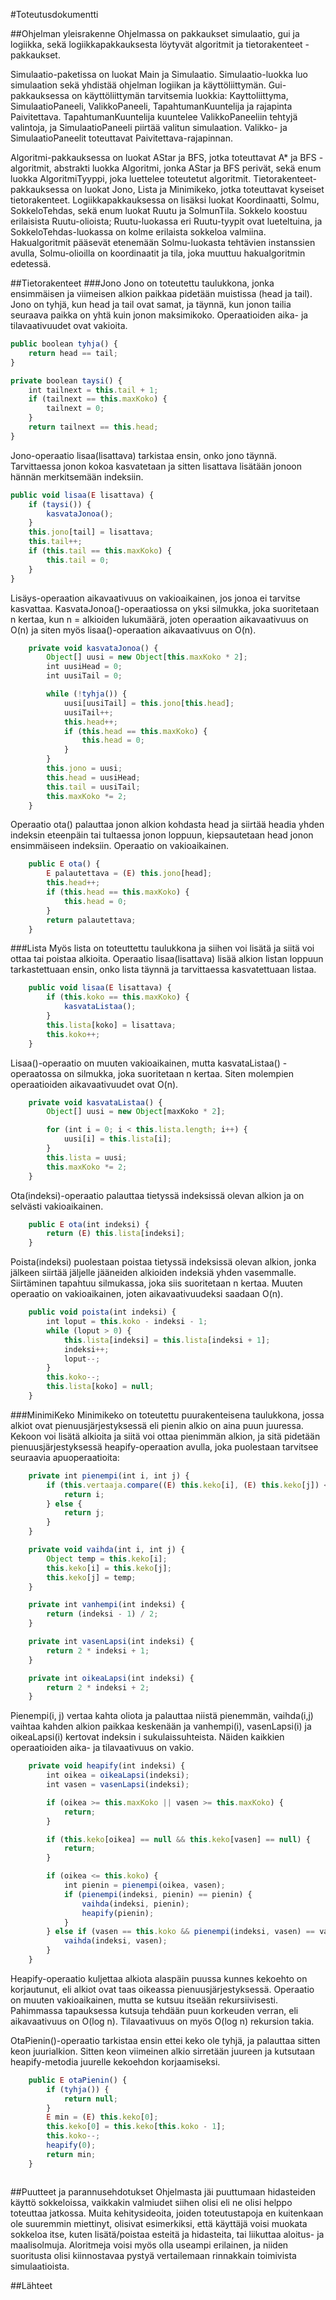 #Toteutusdokumentti

##Ohjelman yleisrakenne
Ohjelmassa on pakkaukset simulaatio, gui ja logiikka, sekä logiikkapakkauksesta löytyvät algoritmit ja tietorakenteet -pakkaukset.

Simulaatio-paketissa on luokat Main ja Simulaatio. Simulaatio-luokka luo simulaation sekä yhdistää ohjelman logiikan ja käyttöliittymän. Gui-pakkauksessa on käyttöliittymän tarvitsemia luokkia: Kayttoliittyma, SimulaatioPaneeli, ValikkoPaneeli, TapahtumanKuuntelija ja rajapinta Paivitettava. TapahtumanKuuntelija kuuntelee ValikkoPaneeliin tehtyjä valintoja, ja SimulaatioPaneeli piirtää valitun simulaation. Valikko- ja SimulaatioPaneelit toteuttavat Paivitettava-rajapinnan.

Algoritmi-pakkauksessa on luokat AStar ja BFS, jotka toteuttavat A\* ja BFS -algoritmit, abstrakti luokka Algoritmi, jonka AStar ja BFS perivät, sekä enum luokka AlgoritmiTyyppi, joka luettelee toteutetut algoritmit. Tietorakenteet-pakkauksessa on luokat Jono, Lista ja Minimikeko, jotka toteuttavat kyseiset tietorakenteet. Logiikkapakkauksessa on lisäksi luokat Koordinaatti, Solmu, SokkeloTehdas, sekä enum luokat Ruutu ja SolmunTila. Sokkelo koostuu erilaisista Ruutu-olioista; Ruutu-luokassa eri Ruutu-tyypit ovat lueteltuina, ja SokkeloTehdas-luokassa on kolme erilaista sokkeloa valmiina. Hakualgoritmit pääsevät etenemään Solmu-luokasta tehtävien instanssien avulla, Solmu-olioilla on koordinaatit ja tila, joka muuttuu hakualgoritmin edetessä.

##Tietorakenteet
###Jono
Jono on toteutettu taulukkona, jonka ensimmäisen ja viimeisen alkion paikkaa pidetään muistissa (head ja tail). 
Jono on tyhjä, kun head ja tail ovat samat, ja täynnä, kun jonon tailia seuraava paikka on yhtä kuin jonon maksimikoko.
Operaatioiden aika- ja tilavaativuudet ovat vakioita.

```javascript
public boolean tyhja() {
    return head == tail;
}
```

```javascript
private boolean taysi() {
    int tailnext = this.tail + 1;
    if (tailnext == this.maxKoko) {
        tailnext = 0;
    }
    return tailnext == this.head;
}
```

Jono-operaatio lisaa(lisattava) tarkistaa ensin, onko jono täynnä. Tarvittaessa jonon kokoa kasvatetaan ja sitten lisattava lisätään jonoon hännän merkitsemään indeksiin.

```javascript
public void lisaa(E lisattava) {
    if (taysi()) {
        kasvataJonoa();
    }
    this.jono[tail] = lisattava;
    this.tail++;
    if (this.tail == this.maxKoko) {
        this.tail = 0;
    }
}
```
Lisäys-operaation aikavaativuus on vakioaikainen, jos jonoa ei tarvitse kasvattaa. KasvataJonoa()-operaatiossa on yksi silmukka, joka suoritetaan n kertaa, kun n = alkioiden lukumäärä, joten operaation aikavaativuus on O(n) ja siten myös lisaa()-operaation aikavaativuus on O(n).
```javascript
    private void kasvataJonoa() {
        Object[] uusi = new Object[this.maxKoko * 2];
        int uusiHead = 0;
        int uusiTail = 0;

        while (!tyhja()) {
            uusi[uusiTail] = this.jono[this.head];
            uusiTail++;
            this.head++;
            if (this.head == this.maxKoko) {
                this.head = 0;
            }
        }
        this.jono = uusi;
        this.head = uusiHead;
        this.tail = uusiTail;
        this.maxKoko *= 2;
    }
```
Operaatio ota() palauttaa jonon alkion kohdasta head ja siirtää headia yhden indeksin eteenpäin tai tultaessa jonon loppuun, kiepsautetaan head jonon ensimmäiseen indeksiin. Operaatio on vakioaikainen.
```javascript
    public E ota() {
        E palautettava = (E) this.jono[head];
        this.head++;
        if (this.head == this.maxKoko) {
            this.head = 0;
        }
        return palautettava;
    }
```

###Lista
Myös lista on toteuttettu taulukkona ja siihen voi lisätä ja siitä voi ottaa tai poistaa alkioita.
Operaatio lisaa(lisattava) lisää alkion listan loppuun tarkastettuaan ensin, onko lista täynnä ja tarvittaessa kasvatettuaan listaa. 

```javascript
    public void lisaa(E lisattava) {
        if (this.koko == this.maxKoko) {
            kasvataListaa();
        }
        this.lista[koko] = lisattava;
        this.koko++;
    }
```
Lisaa()-operaatio on muuten vakioaikainen, mutta kasvataListaa() -operaatossa on silmukka, joka suoritetaan n kertaa. Siten molempien operaatioiden aikavaativuudet ovat O(n).
```javascript
    private void kasvataListaa() {
        Object[] uusi = new Object[maxKoko * 2];

        for (int i = 0; i < this.lista.length; i++) {
            uusi[i] = this.lista[i];
        }
        this.lista = uusi;
        this.maxKoko *= 2;
    }
```
Ota(indeksi)-operaatio palauttaa tietyssä indeksissä olevan alkion ja on selvästi vakioaikainen.
```javascript
    public E ota(int indeksi) {
        return (E) this.lista[indeksi];
    }
```
Poista(indeksi) puolestaan poistaa tietyssä indeksissä olevan alkion, jonka jälkeen siirtää jäljelle jääneiden alkioiden indeksiä yhden vasemmalle. Siirtäminen tapahtuu silmukassa, joka siis suoritetaan n kertaa. Muuten operaatio on vakioaikainen, joten aikavaativuudeksi saadaan O(n).
```javascript
    public void poista(int indeksi) {
        int loput = this.koko - indeksi - 1;
        while (loput > 0) {
            this.lista[indeksi] = this.lista[indeksi + 1];
            indeksi++;
            loput--;
        }
        this.koko--;
        this.lista[koko] = null;
    }
```
###MinimiKeko
Minimikeko on toteutettu puurakenteisena taulukkona, jossa alkiot ovat pienuusjärjestyksessä eli pienin alkio on aina puun juuressa. Kekoon voi lisätä alkioita ja siitä voi ottaa pienimmän alkion, ja sitä pidetään pienuusjärjestyksessä heapify-operaation avulla, joka puolestaan tarvitsee seuraavia apuoperaatioita:

```javascript
    private int pienempi(int i, int j) {
        if (this.vertaaja.compare((E) this.keko[i], (E) this.keko[j]) < 0) {
            return i;
        } else {
            return j;
        }
    }

    private void vaihda(int i, int j) {
        Object temp = this.keko[i];
        this.keko[i] = this.keko[j];
        this.keko[j] = temp;
    }

    private int vanhempi(int indeksi) {
        return (indeksi - 1) / 2;
    }

    private int vasenLapsi(int indeksi) {
        return 2 * indeksi + 1;
    }

    private int oikeaLapsi(int indeksi) {
        return 2 * indeksi + 2;
    }
```
Pienempi(i, j) vertaa kahta oliota ja palauttaa niistä pienemmän, vaihda(i,j) vaihtaa kahden alkion paikkaa keskenään ja vanhempi(i), vasenLapsi(i) ja oikeaLapsi(i) kertovat indeksin i sukulaissuhteista. Näiden kaikkien operaatioiden aika- ja tilavaativuus on vakio.

```javascript
    private void heapify(int indeksi) {
        int oikea = oikeaLapsi(indeksi);
        int vasen = vasenLapsi(indeksi);

        if (oikea >= this.maxKoko || vasen >= this.maxKoko) {
            return;
        }

        if (this.keko[oikea] == null && this.keko[vasen] == null) {
            return;
        }

        if (oikea <= this.koko) {
            int pienin = pienempi(oikea, vasen);
            if (pienempi(indeksi, pienin) == pienin) {
                vaihda(indeksi, pienin);
                heapify(pienin);
            }
        } else if (vasen == this.koko && pienempi(indeksi, vasen) == vasen) {
            vaihda(indeksi, vasen);
        }
    }
```
Heapify-operaatio kuljettaa alkiota alaspäin puussa kunnes kekoehto on korjautunut, eli alkiot ovat taas oikeassa pienuusjärjestyksessä. Operaatio on muuten vakioaikainen, mutta se kutsuu itseään rekursiivisesti. Pahimmassa tapauksessa kutsuja tehdään puun korkeuden verran, eli aikavaativuus on O(log n). Tilavaativuus on myös O(log n) rekursion takia.

OtaPienin()-operaatio tarkistaa ensin ettei keko ole tyhjä, ja palauttaa sitten keon juurialkion. Sitten keon viimeinen alkio sirretään juureen ja kutsutaan heapify-metodia juurelle kekoehdon korjaamiseksi.
```javascript
    public E otaPienin() {
        if (tyhja()) {
            return null;
        }
        E min = (E) this.keko[0];
        this.keko[0] = this.keko[this.koko - 1];
        this.koko--;
        heapify(0);
        return min;
    }
```
```javascript
```

##Puutteet ja parannusehdotukset
Ohjelmasta jäi puuttumaan hidasteiden käyttö sokkeloissa, vaikkakin valmiudet siihen olisi eli ne olisi helppo toteuttaa jatkossa.  Muita kehitysideoita, joiden toteutustapoja en kuitenkaan ole suuremmin miettinyt, olisivat esimerkiksi, että käyttäjä voisi muokata sokkeloa itse, kuten lisätä/poistaa esteitä ja hidasteita, tai liikuttaa aloitus- ja maalisolmuja. Aloritmeja voisi myös olla useampi erilainen, ja niiden suoritusta olisi kiinnostavaa pystyä vertailemaan rinnakkain toimivista simulaatioista.

##Lähteet

